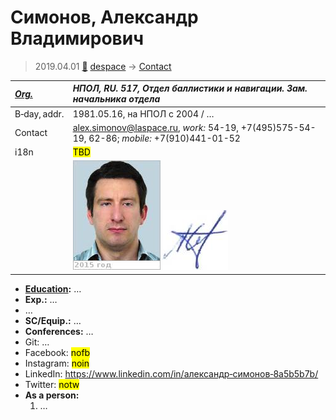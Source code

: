 # Симонов, Александр Владимирович
> 2019.04.01 [🚀](../index/index.md) [despace](index.md) → [Contact](contact.md)

|*[Org.](contact.md)*|*НПОЛ, RU. 517, Отдел баллистики и навигации. Зам. начальника отдела*|
|:--|:--|
|B‑day, addr.|1981.05.16, на НПОЛ с 2004 / …|
|Contact|<alex.simonov@laspace.ru>, *work:* 54-19, +7(495)575-54-19, 62-86; *mobile:* +7(910)441-01-52|
|i18n|<mark>TBD</mark>|
| |[![](f/contact/s/simonov1_photo_thumb.jpg)](f/contact/s/simonov1_photo.jpg) [![](f/contact/s/simonov1_sign_thumb.jpg)](f/contact/s/simonov1_sign.png)|

   - **[Education](edu.md):** …
   - **Exp.:** …
   - …
   - **SC/Equip.:** …
   - **Conferences:** …
   - Git: …
   - Facebook: <mark>nofb</mark>
   - Instagram: <mark>noin</mark>
   - LinkedIn: <https://www.linkedin.com/in/александр‑симонов‑8a5b5b7b/>
   - Twitter: <mark>notw</mark>
   - **As a person:**
      1. …
